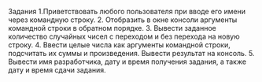 Задания
1.Приветствовать любого пользователя при вводе его имени через командную строку.
2. Отобразить в окне консоли аргументы командной строки в обратном порядке.
3. Вывести заданное количество случайных чисел с переходом и без перехода
на новую строку.
4. Ввести целые числа как аргументы командной строки, подсчитать их суммы и произведения. Вывести результат на консоль.
5. Вывести имя разработчика, дату и время получения задания, а также
дату и время сдачи задания.
